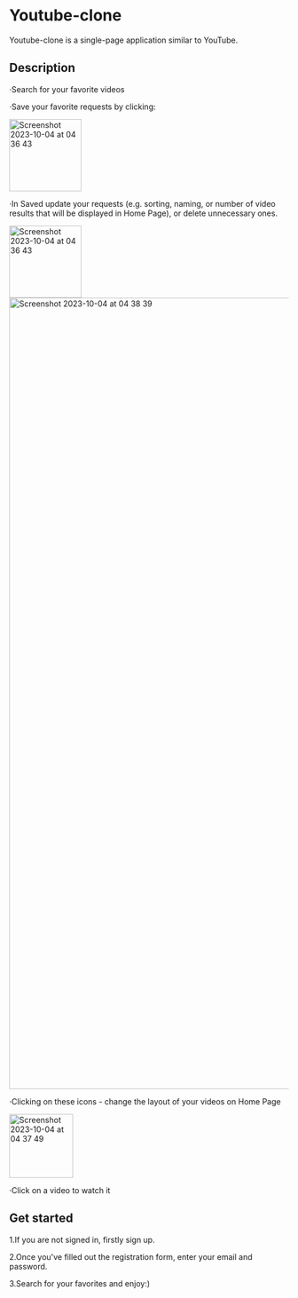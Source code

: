 # Youtube-clone

Youtube-clone is a single-page application similar to YouTube.

## Description

·Search for your favorite videos

·Save your favorite requests by clicking:

<div>
    <img width="130" alt="Screenshot 2023-10-04 at 04 36 43" src="https://github.com/ReshNikita/Youtube-clone/assets/122251467/d873d579-18fd-4383-b108-965bee9d0545">
</div>

·In Saved update your requests (e.g. sorting, naming, or number of video results that will be displayed in Home Page), or delete unnecessary ones.

<div>
  <img width="130" alt="Screenshot 2023-10-04 at 04 36 43" src="https://github.com/ReshNikita/Youtube-clone/assets/122251467/d873d579-18fd-4383-b108-965bee9d0545">
  <img width="1426" alt="Screenshot 2023-10-04 at 04 38 39" src="https://github.com/ReshNikita/Youtube-clone/assets/122251467/11409ede-be75-4d7f-85a3-c7c5fe8d7e70">
</div>

·Clicking on these icons - change the layout of your videos on Home Page

<div>
    <img width="115" alt="Screenshot 2023-10-04 at 04 37 49" src="https://github.com/ReshNikita/Youtube-clone/assets/122251467/a0a12f23-3de6-4677-ace9-ae998d294194">
</div>

·Click on a video to watch it

## Get started

1.If you are not signed in, firstly sign up.

2.Once you've filled out the registration form, enter your email and password.

3.Search for your favorites and enjoy:)
